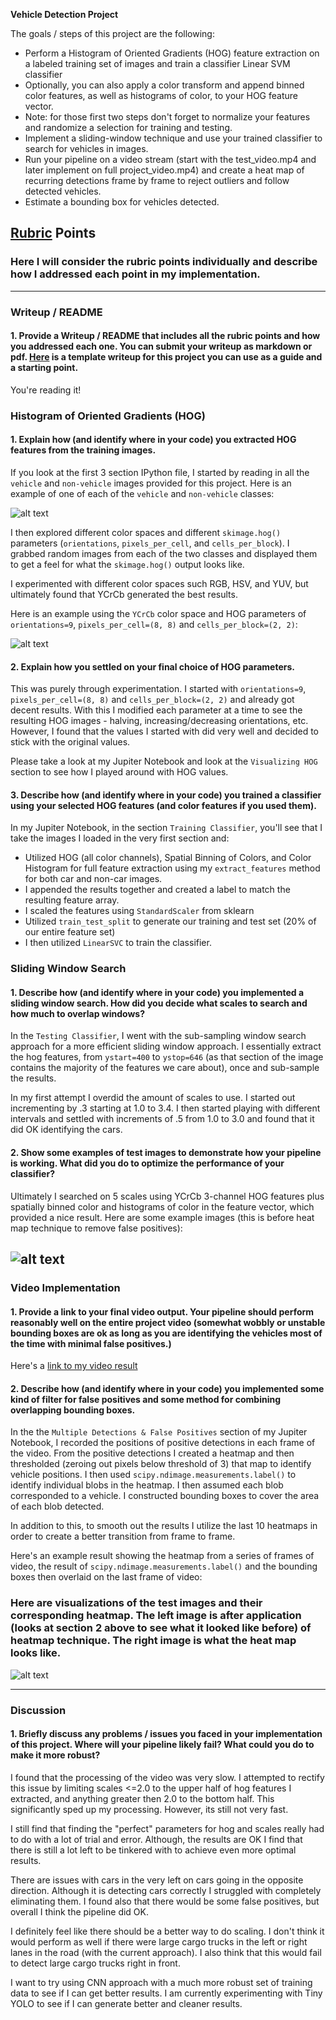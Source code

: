 **Vehicle Detection Project**

The goals / steps of this project are the following:

* Perform a Histogram of Oriented Gradients (HOG) feature extraction on a labeled training set of images and train a classifier Linear SVM classifier
* Optionally, you can also apply a color transform and append binned color features, as well as histograms of color, to your HOG feature vector.
* Note: for those first two steps don't forget to normalize your features and randomize a selection for training and testing.
* Implement a sliding-window technique and use your trained classifier to search for vehicles in images.
* Run your pipeline on a video stream (start with the test_video.mp4 and later implement on full project_video.mp4) and create a heat map of recurring detections frame by frame to reject outliers and follow detected vehicles.
* Estimate a bounding box for vehicles detected.

[//]: # (Image References)
[image1]: ./examples/car_not_car.png
[image2]: ./examples/hog_visualization.png
[image3]: ./examples/pipeline_output_without_heatmap.png
[image4]: ./examples/heatmap_visualization.png

## [Rubric](https://review.udacity.com/#!/rubrics/513/view) Points
### Here I will consider the rubric points individually and describe how I addressed each point in my implementation.  

---
### Writeup / README

#### 1. Provide a Writeup / README that includes all the rubric points and how you addressed each one.  You can submit your writeup as markdown or pdf.  [Here](https://github.com/udacity/CarND-Vehicle-Detection/blob/master/writeup_template.md) is a template writeup for this project you can use as a guide and a starting point.  

You're reading it!

### Histogram of Oriented Gradients (HOG)

#### 1. Explain how (and identify where in your code) you extracted HOG features from the training images.

If you look at the first 3 section IPython file, I started by reading in all the `vehicle` and `non-vehicle` images provided for this project. Here is an example of one of each of the `vehicle` and `non-vehicle` classes:

![alt text][image1]

I then explored different color spaces and different `skimage.hog()` parameters (`orientations`, `pixels_per_cell`, and `cells_per_block`).  I grabbed random images from each of the two classes and displayed them to get a feel for what the `skimage.hog()` output looks like.

I experimented with different color spaces such RGB, HSV, and YUV, but ultimately found that YCrCb generated the best results.

Here is an example using the `YCrCb` color space and HOG parameters of `orientations=9`, `pixels_per_cell=(8, 8)` and `cells_per_block=(2, 2)`:


![alt text][image2]

#### 2. Explain how you settled on your final choice of HOG parameters.

This was purely through experimentation. I started with `orientations=9`, `pixels_per_cell=(8, 8)` and `cells_per_block=(2, 2)` and already got decent results. With this I modified each parameter at a time to see the resulting HOG images - halving, increasing/decreasing orientations, etc. However, I found that the values I started with did very well and decided to stick with the original values.

Please take a look at my Jupiter Notebook and look at the `Visualizing HOG` section to see how I played around with HOG values.

#### 3. Describe how (and identify where in your code) you trained a classifier using your selected HOG features (and color features if you used them).

In my Jupiter Notebook, in the section `Training Classifier`, you'll see that I take the images I loaded in the very first section and:
- Utilized HOG (all color channels), Spatial Binning of Colors, and Color Histogram for full feature extraction using my `extract_features` method for both car and non-car images.
-  I appended the results together and created a label to match the resulting feature array.
- I scaled the features using `StandardScaler` from sklearn
- Utilized `train_test_split` to generate our training and test set (20% of our entire feature set)
- I then utilized `LinearSVC` to train the classifier.


### Sliding Window Search

#### 1. Describe how (and identify where in your code) you implemented a sliding window search.  How did you decide what scales to search and how much to overlap windows?

In the `Testing Classifier`, I went with the sub-sampling window search approach for a more efficient sliding window approach. I essentially extract the hog features, from `ystart=400` to `ystop=646` (as that section of the image contains the majority of the features we care about), once and sub-sample the results.

In my first attempt I overdid the amount of scales to use. I started out incrementing by .3 starting at 1.0 to 3.4. I then started playing with different intervals and settled with increments of .5 from 1.0 to 3.0 and found that it did OK identifying the cars.

#### 2. Show some examples of test images to demonstrate how your pipeline is working.  What did you do to optimize the performance of your classifier?

Ultimately I searched on 5 scales using YCrCb 3-channel HOG features plus spatially binned color and histograms of color in the feature vector, which provided a nice result.  Here are some example images (this is before heat map technique to remove false positives):

![alt text][image3]
---

### Video Implementation

#### 1. Provide a link to your final video output.  Your pipeline should perform reasonably well on the entire project video (somewhat wobbly or unstable bounding boxes are ok as long as you are identifying the vehicles most of the time with minimal false positives.)
Here's a [link to my video result](./output_track1.mp4)


#### 2. Describe how (and identify where in your code) you implemented some kind of filter for false positives and some method for combining overlapping bounding boxes.

In the the `Multiple Detections & False Positives` section of my Jupiter Notebook, I recorded the positions of positive detections in each frame of the video.  From the positive detections I created a heatmap and then thresholded (zeroing out pixels below threshold of 3) that map to identify vehicle positions.  I then used `scipy.ndimage.measurements.label()` to identify individual blobs in the heatmap.  I then assumed each blob corresponded to a vehicle.  I constructed bounding boxes to cover the area of each blob detected.  

In addition to this, to smooth out the results I utilize the last 10 heatmaps in order to create a better transition from frame to frame.

Here's an example result showing the heatmap from a series of frames of video, the result of `scipy.ndimage.measurements.label()` and the bounding boxes then overlaid on the last frame of video:

### Here are visualizations of the test images and their corresponding heatmap. The left image is after application (looks at section 2 above to see what it looked like before) of heatmap technique. The right image is what the heat map looks like.

![alt text][image4]


---

### Discussion

#### 1. Briefly discuss any problems / issues you faced in your implementation of this project.  Where will your pipeline likely fail?  What could you do to make it more robust?

I found that the processing of the video was very slow. I attempted to rectify this issue by limiting scales <=2.0 to the upper half of hog features I extracted, and anything greater then 2.0 to the bottom half. This significantly sped up my processing. However, its still not very fast.

I still find that finding the "perfect" parameters for hog and scales really had to do with a lot of trial and error. Although, the results are OK I find that there is still a lot left to be tinkered with to achieve even more optimal results.

There are issues with cars in the very left on cars going in the opposite direction. Although it is detecting cars correctly I struggled with completely eliminating them. I found also that there would be some false positives, but overall I think the pipeline did OK.

I definitely feel like there should be a better way to do scaling. I don't think it would perform as well if there were large cargo trucks in the left or right lanes in the road (with the current approach). I also think that this would fail to detect large cargo trucks right in front.

I want to try using CNN approach with a much more robust set of training data to see if I can get better results. I am currently experimenting with Tiny YOLO to see if I can generate better and cleaner results.  
